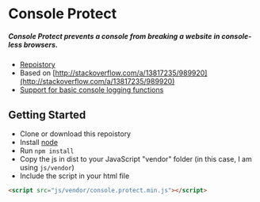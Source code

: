 # Console Protect

##### Console Protect prevents a console from breaking a website in console-less browsers.

- [Repoistory](https://github.com/evolutionxbox/console.protect)
- Based on [http://stackoverflow.com/a/13817235/989920](http://stackoverflow.com/a/13817235/989920)
- [Support for basic console logging functions](http://caniuse.com/#feat=console-basic)

## Getting Started

- Clone or download this repoistory
- Install [node](nodejs.org)
- Run `npm install`
- Copy the js in dist to your JavaScript "vendor" folder (in this case, I am using `js/vendor`)
- Include the script in your html file

```html
<script src="js/vendor/console.protect.min.js"></script>
```
